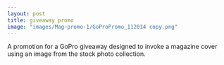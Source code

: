 ```yaml
---
layout: post
title: giveaway promo
image: "images/Mag-promo-1/GoProPromo_112014 copy.png"
---
```

A promotion for a GoPro giveaway designed to invoke a magazine cover using an image from the stock photo collection.
